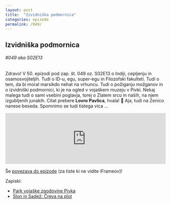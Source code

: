 ```yaml
---
layout: post
title:  "Izvidniška podmornica"
categories: epizode
permalink: /049/
---
```


## Izvidniška podmornica
###### #049 aka S02E13

Zdravo! V 50. epizodi pod zap. št. 049 oz. S02E13 o Indiji, cepljenju in osamosvojiteljih. Tudi o ID-u, egu, super-egu in Filozofski fakulteti. Tudi o tem, da bi moral marsikdo nehat na vrhuncu. Tudi o požiganju možganov in o izvidniški podmornici, ki je na ogled v vojaškem muzeju v Pivki. Nekaj malega tudi o sami vsebini poglavja, torej o Zlatem srcu in naših, na njem izgubljenih junakih. Citat prebere **Lovro Pavlica**, hvala! 🙏 Aja, tudi na Zenico nanese beseda. Spomnimo se tudi tistega vica ... 

<iframe src="https://app.fusebox.fm/embed/player/track/0jZW55LWGK/55?uncontained" frameborder="0" width="100%" height="160" title="Opravičujemo se za vse nevšečnosti - Izvidniška podmornica"></iframe> 

Še [povezava do epizode](https://apple.co/3nEMjXQ) (za tiste ki ne vidite iFrameov)!

Zapiski:
- [Park vojaške zgodovine Pivka](https://www.parkvojaskezgodovine.si/) 
- [Slon in Sadež: Čreva na plot](https://www.youtube.com/watch?v=5w5m8lYMJoo)
